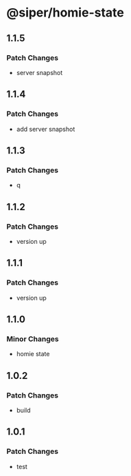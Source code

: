 # @siper/homie-state

## 1.1.5

### Patch Changes

- server snapshot

## 1.1.4

### Patch Changes

- add server snapshot

## 1.1.3

### Patch Changes

- q

## 1.1.2

### Patch Changes

- version up

## 1.1.1

### Patch Changes

- version up

## 1.1.0

### Minor Changes

- homie state

## 1.0.2

### Patch Changes

- build

## 1.0.1

### Patch Changes

- test
